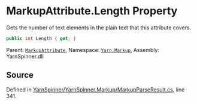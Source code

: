 # MarkupAttribute.Length Property

Gets the number of text elements in the plain
text that this attribute covers.


```csharp
public int Length { get; }
```



<div class="class-metadata">

Parent: [`MarkupAttribute`](/api/csharp/yarn.markup/markupattribute.md), Namespace: [`Yarn.Markup`](/api/csharp/yarn.markup/README.md), Assembly: YarnSpinner.dll
</div>

## Source
Defined in [YarnSpinner/YarnSpinner.Markup/MarkupParseResult.cs](https://github.com/YarnSpinnerTool/YarnSpinner//blob/develop/YarnSpinner/YarnSpinner.Markup/MarkupParseResult.cs#L341), line 341.
